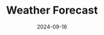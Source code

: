 ---
title: "Weather Forecast"
date: 2024-09-16
# layout: "weather"
# ---

# This page displays weather forecasts and aurora predictions NON HTML VERSION.
type: landing

sections:
  - block: markdown
    design:
      columns: '1'
      css_style: 'text-align: center;'
    content:
      title: Forecasts & Weather
      text: |
        <p style="font-size: medium;">Due to the volatile nature of weather in Canberra, as well as the prime view Mount Stromlo Observatory has for certain astronomical events, I've collated some forecast tools here to avoid the need to check multiple apps/websites/widgets. These are implemented using free APIs, widgets, or in the case of some NOAA data, hard coded from their available image files. The dusk/dawn times are also hard coded as no simple API seems to exist. These calculations were taken from NOAA's Global Monitoring Labratory <a href="https://gml.noaa.gov/grad/solcalc/calcdetails.html">solar calculation details</a>. I will likely put the Python and/or Javascript code on github soon for anyone interested. Weather warnings are provided by BOM via <a href="https://www.willyweather.com.au">WillyWeather</a>.</p>

        {{< details title="Todo" >}}
        <p style="font-size: medium;"> Some things on this page still need to be done: trying brentq instead of bisection method for root finding (see <a href="https://www.bomberbot.com/mathematics/mastering-root-finding-algorithms-in-javascript-a-comprehensive-guide/">this</a> and <a href="https://gist.github.com/ryanspradlin/18c1010b7dd2d875284933d018c5c908">this</a>, check that the twilight calculator is working (gives different results to <a href="https://www.timeanddate.com/astronomy/australia/canberra">this</a>, and I also need to check if the days are correct -- ie does midnight in CBR cause the next day to tick over for javascript? Maybe just print out the day in the section title), implement some extra info from the AAT pages <a href="https://aat-ops.anu.edu.au/AATdatabase/met.html">here</a> and <a href="https://aat-ops.anu.edu.au/met/">here</a>, add solar images from the following links: https://www.swpc.noaa.gov/products/goes-solar-ultraviolet-imager-suvi#, https://services.swpc.noaa.gov/products/animations/suvi-primary-284.json, https://services.swpc.noaa.gov/images/animations/suvi/primary/304/, https://www.sws.bom.gov.au/, https://www.sws.bom.gov.au/Images/SOLROT/noscript/SOL_IMG_9.jpg?11, and maybe put in solar wind from https://www.swpc.noaa.gov/products/wsa-enlil-solar-wind-prediction. Flightradar widget from AirNav? Also, want to add a manual solar time calculator for given location. Also add video or at least link to last night's Stromlo video. I'd also like a moonrise calculator or a moon visibility curve.</p>
        {{< /details >}}

        <p style="font-size: medium;"> </p>
        <!-- Aurora update notification -->
        <div id="notification" style="display: none; position: fixed; top: 80px; left: 10px; background-color: rgba(0, 0, 0, 0.7); color: white; padding: 10px; border-radius: 5px; z-index: 1000;">
          New aurora forecast frame!
        </div>

        <!-- Clocks -->
        <div style="width:400px; margin:0 auto; margin-bottom:34px;">
          <div style="float:left;">
            <iframe src="https://free.timeanddate.com/clock/i9jtr4t7/n57/tlau/fs20/fcfff/tc111/bacfff/pa6/tt0/tw1/tm3/td2/th1/ta1/tb4" frameborder="0" width="166" height="60"></iframe>
          </div>
          <div style="float:right;">
            <iframe src="https://free.timeanddate.com/clock/i9jtr4t7/tlau/fs20/fcfff/tc111/bacfff/pa6/tt0/tw1/tm3/td2/th1/ta1/tb4" frameborder="0" width="166" height="60"></iframe>
          </div>
          <div style="clear:both;"></div>
        </div>

        <!-- Twilight times -->
        <div style="width:620px; margin:0 auto; margin-bottom:20px;">
          <p><strong>Twilight Times for Today</strong></p>
    
          <p>Astr. Dawn: <span id="aDaTod"></span></p>
          <p>Naut. Dawn: <span id="nDaTod"></span></p>
          <p>Civil Dawn: <span id="cDaTod"></span></p>
          <p>Sunrise: <span id="sunrTod"></span></p>
          <p>Sunset: <span id="sunsTod"></span></p>
          <p>Civil Dusk: <span id="cDuTod"></span></p>
          <p>Naut. Dusk: <span id="nDuTod"></span></p>
          <p>Astr. Dusk: <span id="aDuTod"></span></p>
        </div>

        <div style="width:620px; margin:0 auto; margin-bottom:20px;"></div>
          <p><strong>Twilight Times for Tomorrow</strong></p>
    
          <p>Astr. Dawn: <span id="aDaTom"></span></p>
          <p>Naut. Dawn: <span id="nDaTom"></span></p>
          <p>Civil Dawn: <span id="cDaTom"></span></p>
          <p>Sunrise: <span id="sunrTom"></span></p>
          <p>Sunset: <span id="sunsTom"></span></p>
          <p>Civil Dusk: <span id="cDuTom"></span></p>
          <p>Naut. Dusk: <span id="nDuTom"></span></p>
          <p>Astr. Dusk: <span id="aDuTom"></span></p>
        </div>

        <!-- WillyWeather forecast -->
        <div style="width:620px; margin:0 auto; margin-bottom:20px;">
          <div style="width: 620px;">
            <iframe style="display: block;" src="https://cdnres.willyweather.com.au/widget/loadView.html?id=75240" width="620" height="520" frameborder="0"  scrolling="no"></iframe><a style="margin: -20px 0 0 0;display: block;position: relative;height: 20px;text-indent: -9999em;z-index: 1" href="https://www.willyweather.com.au/act/canberra/oconnor.html" rel="nofollow">OConnor Weather</a>
          </div>
        </div>

        <!-- Windy Maps -->
        <div class="map-container" style="position: relative; width: 100%; max-width: 620px; margin-bottom: 20px; margin:0 auto; text-align: center;">

          <!-- Full-width Canberra Rain and Thunder-->
          <div style="width:620px; margin:0 auto; margin-bottom:20px;">
            <iframe width="620" height="620" src="https://embed.windy.com/embed.html?type=map&location=coordinates&metricRain=mm&metricTemp=°C&metricWind=km/h&zoom=7&overlay=rain&product=ecmwf&level=surface&lat=-35.604&lon=148.975&message=true" frameborder="0"></iframe>
          </div>
          
          <!-- Half-width Canberra weather radar and rain accumulation-->
          <div style="width:620px; margin:0 auto; margin-bottom:20px;">
            <div style="float:left;">
              <iframe width="300" height="300" src="https://embed.windy.com/embed.html?type=map&location=coordinates&metricRain=mm&metricTemp=°C&metricWind=km/h&zoom=7&overlay=radar&product=radar&level=surface&lat=-35.604&lon=148.975&message=true" frameborder="0"></iframe>
            </div>
            <div style="float:right;">
              <iframe width="300" height="300" src="https://embed.windy.com/embed.html?type=map&location=coordinates&metricRain=mm&metricTemp=°C&metricWind=km/h&zoom=7&overlay=rainAccu&product=ecmwf&level=surface&lat=-35.604&lon=148.975&message=true" frameborder="0"></iframe>
            </div>
            <div style="clear:both;"></div>
          </div>

          <!-- Half-width Canberra Wind and Wind gusts-->
          <div style="width:620px; margin:0 auto; margin-bottom:20px;">
            <div style="float:left;">
              <iframe width="300" height="300" src="https://embed.windy.com/embed.html?type=map&location=coordinates&metricRain=mm&metricTemp=°C&metricWind=km/h&zoom=7&overlay=wind&product=ecmwf&level=surface&lat=-35.604&lon=148.975&message=true" frameborder="0"></iframe>
            </div>
            <div style="float:right;">
              <iframe width="300" height="300" src="https://embed.windy.com/embed.html?type=map&location=coordinates&metricRain=mm&metricTemp=°C&metricWind=km/h&zoom=7&overlay=gust&product=ecmwf&level=surface&lat=-35.604&lon=148.975&message=true" frameborder="0"></iframe>
            </div>
            <div style="clear:both;"></div>
          </div>

          <!-- Full-width Aus satellite-->
          <div style="width:620px; margin:0 auto; margin-bottom:20px;">
            <iframe width="620" height="620" src="https://embed.windy.com/embed.html?type=map&location=coordinates&metricRain=mm&metricTemp=°C&metricWind=km/h&zoom=4&overlay=satellite&product=satellite&level=surface&lat=-27.917&lon=133.857&message=true" frameborder="0"></iframe>
          </div>

          <!-- Half-width Aus temperature and rain and thunder -->
          <div style="width:620px; margin:0 auto; margin-bottom:20px;">
            <div style="float:left;">
              <iframe width="300" height="300" src="https://embed.windy.com/embed.html?type=map&location=coordinates&metricRain=mm&metricTemp=°C&metricWind=km/h&zoom=3&overlay=temp&product=ecmwf&level=surface&lat=-28.768&lon=133.945&message=true" frameborder="0"></iframe>
            </div>
            <div style="float:right;">
              <iframe width="300" height="300" src="https://embed.windy.com/embed.html?type=map&location=coordinates&metricRain=mm&metricTemp=°C&metricWind=km/h&zoom=3&overlay=rain&product=ecmwf&level=surface&lat=-28.768&lon=133.945&message=true" frameborder="0"></iframe>
            </div>
            <div style="clear:both;"></div>
          </div>

          <div class="interaction-blocker" id="blocker" style="position: absolute; top: 0; left: 0; width: 100%; height: 100%; background: rgba(0, 0, 0, 0.1); z-index: 10;"></div>
        </div>

        <label style="position: relative; display: inline-block; width: 34px; height: 20px; margin-bottom: 20px;">
          <input type="checkbox" id="toggleInteraction" style="opacity: 0; width: 0; height: 0;"/>
          <span style="
            position: absolute;
            cursor: pointer;
            top: 0;
            left: 0;
            right: 0;
            bottom: 0;
            background-color: #ccc;
            transition: .4s;
            border-radius: 20px;
          "></span>
          <span style="
            position: absolute;
            background-color: white;
            border-radius: 50%;
            height: 16px;
            width: 16px;
            left: 2px;
            bottom: 2px;
            transition: .4s;
            transform: translateX(0);
          "></span>
        </label>

        

        <p><strong>Space Weather</strong></p>

        <!-- Aurora Alert Data -->
        <div id="aurora-alert-info" style="background-color: rgb(188, 0, 0); color: white; border: 1px solid white; padding: 2px; margin: 0px auto; width: 100%; font-size: small; line-height: 1.2em;">
          <p>Loading Aurora Alert data...</p>
        </div>

        <!-- Aurora Watch Data -->
        <div id="aurora-watch-info" style="background-color: black; color: white; border: 1px solid white; padding: 2px; margin: 0px auto; width: 100%; font-size: small; line-height: 1.2em; margin-bottom:20px;">
          <p>Loading Aurora Watch data...</p>
        </div>

        <!-- NOAA SH Aurora Forecast -->
        <div class="animation" id="auroraAnimation" style="width:620px; margin:0 auto; text-align: center; margin-bottom:20px;">
          <canvas id="auroraCanvas" title="Click to view full screen" height="620" width="620" style="max-width: 620px;"></canvas>
          <div class="animationToolbar" style="max-width: 620px; display: flex; align-items: center; margin-top: 10px; justify-content: center;">
            <!-- Play/Pause Button -->
            <button id="startButton" class="animationButton startButton" style="border: 1px solid white; background-color: black; color: white; width: 80px; height: 40px; margin-right: 10px; cursor: pointer; transition: background-color 0.3s, color 0.3s, transform 0.2s;" title="Play or Pause">Play</button>
            <!-- Progress Bar -->
            <div id="progressContainer" style="position: relative; width: 100%; max-width: 500px; flex-grow: 1; margin-left: 10px;">
              <input type="range" id="progressBar" value="0" max="100" style="width: 100%; -webkit-appearance: none; background: #ddd; height: 6px; border-radius: 3px;">
            </div>
          </div>
        </div>






        {{< details title="AAT Information" >}}
          <p><strong>AAT Sky Cam</strong></p>

          <!-- AAT SkyCam -->
          <div class="image-container" style="position: relative; width:620px; margin:0 auto; margin-bottom:20px;">
            <img id="AATSkyCam" src="https://aat-ops.anu.edu.au/skycam/telescope/telescope.png" alt="AAT Skycam Image" style="width: 100%; height: auto;">
            <button class="refresh-button" onclick="refreshImage('AATSkyCam')" style="position: absolute;bottom: 5px; right: 5px; background-color: rgba(0, 0, 0, 0.5); color: white;border: none; padding: 2px; border-radius: 5px; cursor: pointer; z-index: 10; font-size: small;">Refresh</button>
          </div>

          <!-- AAT Pano -->
          <!-- Doesn't work anymore. Fingers crossed for a replacement sky cam soon.
          <p>AAT Panorama</p>
          <div class="image-container" style="position: relative; width:620px; margin:0 auto; margin-bottom:20px;">
            <img id="AATPano" src="https://aat-ops.anu.edu.au/skycam/telescope/horizon.jpg" alt="AAT Pano Image" style="width: 100%; height: auto;">
            <button class="refresh-button" onclick="refreshImage('AATPano')" style="position: absolute;bottom: 5px; right: 5px; background-color: rgba(0, 0, 0, 0.5); color: white;border: none; padding: 2px; border-radius: 5px; cursor: pointer; z-index: 10; font-size: small;">Refresh</button>
          </div>
          -->

          <p><strong>AAT Meteorology</strong></p>
          <div class="image-container" style="position: relative; width:620px; margin:0 auto; margin-bottom:20px;">
            <img id="AATMeteorology" src="https://aat-ops.anu.edu.au/met/met.png" alt="AAT Meteorology" style="width: 100%; height: auto;">
            <button class="refresh-button" onclick="refreshImage('AATMeteorology')" style="position: absolute;bottom: 5px; right: 5px; background-color: rgba(0, 0, 0, 0.5); color: white;border: none; padding: 2px; border-radius: 5px; cursor: pointer; z-index: 10; font-size: small;">Refresh</button>
          </div>

          <p><strong>AAT Sky Brightness</strong></p>
          <div class="image-container" style="position: relative; width:620px; margin:0 auto; margin-bottom:20px;">
            <img id="AATSkyBrightness" src="https://aat-ops.anu.edu.au/met/metS.png" alt="AAT Sky Brightness" style="width: 100%; height: auto;">
            <button class="refresh-button" onclick="refreshImage('AATSkyBrightness')" style="position: absolute;bottom: 5px; right: 5px; background-color: rgba(0, 0, 0, 0.5); color: white;border: none; padding: 2px; border-radius: 5px; cursor: pointer; z-index: 10; font-size: small;">Refresh</button>
          </div>

        {{< /details >}}
        





        {{< details title="MSO Information" >}}
          <p><strong>MSO Cams</strong></p>

          <!-- MSO SkyCam -->
          <div class="image-container" style="position: relative; width:620px; margin:0 auto; margin-bottom:20px;">
            <img id="MSOSkyCam" src="https://www.mso.anu.edu.au/msoallsky/msoskycam.jpg" alt="MSO Skycam Image" style="width: 100%; height: auto;">
            <button class="refresh-button" onclick="refreshImage('MSOSkyCam')" style="position: absolute;bottom: 5px; right: 5px; background-color: rgba(0, 0, 0, 0.5); color: white;border: none; padding: 2px; border-radius: 5px; cursor: pointer; z-index: 10; font-size: small;">Refresh</button>
          </div>

          <!-- MSO Pano -->
          <div class="image-container" style="position: relative; width:620px; margin:0 auto; margin-bottom:20px;">
            <img id="MSOPano" src="https://www.mso.anu.edu.au/msoallsky/panorama.jpg" alt="MSO Pano Image" style="width: 100%; height: auto;">
            <button class="refresh-button" onclick="refreshImage('MSOPano')" style="position: absolute;bottom: 5px; right: 5px; background-color: rgba(0, 0, 0, 0.5); color: white;border: none; padding: 2px; border-radius: 5px; cursor: pointer; z-index: 10; font-size: small;">Refresh</button>
          </div>

          <!-- MSO Western Horizon Cam -->
          <div class="image-container" style="position: relative; width:620px; margin:0 auto; margin-bottom:20px;">
            <img id="MSOHorizon" src="https://www.mso.anu.edu.au/~brad/brightsky/reynolds/latest.jpg" alt="MSO Western Horizon Image" style="width: 100%; height: auto;">
            <button class="refresh-button" onclick="refreshImage('MSOHorizon')" style="position: absolute;bottom: 5px; right: 5px; background-color: rgba(0, 0, 0, 0.5); color: white;border: none; padding: 2px; border-radius: 5px; cursor: pointer; z-index: 10; font-size: small;">Refresh</button>
          </div>

        {{< /details >}}















        <!-- SCRIPTS BELOW HERE -->

        <!-- weather warnings -->
        <script src="https://cdnres.willyweather.com.au/widget/warning/loadView.html?id=75237" type="application/javascript"></script>

        <!-- SCRIPTS -->

        <!-- NASA API script -->
        <script>
          async function fetchNASAData() {
            const apiKey = '7fraiXp4qSUvpkgGhfImAxLjmZ6YqAm8pFwe0PiI';
            const startDate = '2024-09-16'; // Adjust this to the current or desired date
            const endDate = '2024-09-23'; // Adjust as needed
            const url = `https://api.nasa.gov/neo/rest/v1/feed?start_date=${startDate}&end_date=${endDate}&api_key=${apiKey}`;

            try {
              const response = await fetch(url);
              const data = await response.json();

              // Display NASA data
              const element = document.getElementById('nasa-neo-info');
              element.innerHTML = `<p>Near-Earth Objects from ${startDate} to ${endDate}:</p>`;

              data.near_earth_objects[startDate].forEach(neo => {
                element.innerHTML += `<p>Object: ${neo.name} - Diameter: ${neo.estimated_diameter.kilometers.estimated_diameter_max} km</p>`;
              });
              
            } catch (error) {
              console.error('Error fetching data:', error);
            }
          }

        </script>

        <!-- POST request to get aurora alert -->
        <script>
          async function fetchAuroraAlert() {
            const url = 'https://sws-data.sws.bom.gov.au/api/v1/get-aurora-alert';
            const apiKey = 'e7aac3e9-ed4d-4b9a-87e8-204d6a5ab680';
            
            try {
              const response = await fetch(url, {
                method: 'POST',
                headers: {
                  'Content-Type': 'application/json',
                },
                body: JSON.stringify({ api_key: apiKey })
              });
              
              const data = await response.json();
              const alertContainer = document.getElementById('aurora-alert-info');

              if (data.data.length > 0) {
                const alert = data.data[0];
                alertContainer.innerHTML = `
                  <p><strong>Aurora Alert:</strong> issued at ${alert.start_time}</p>
                  <p>K index of ${alert.k_aus}, ${alert.lat_band} latitude band. ${alert.description}</p>
                `;
              } else {
                alertContainer.innerHTML = `<p>No active aurora alerts at this time.</p>`;
              }
            } catch (error) {
              console.error('Error fetching Aurora Alert data:', error);
              document.getElementById('aurora-alert-info').innerHTML = `<p>Error loading aurora alert data.</p>`;
            }
          }

        </script>

        <!-- POST request to get aurora watch -->
        <script>
          async function fetchAuroraWatch() {
            const url = 'https://sws-data.sws.bom.gov.au/api/v1/get-aurora-watch';
            const apiKey = 'e7aac3e9-ed4d-4b9a-87e8-204d6a5ab680';
            
            try {
              const response = await fetch(url, {
                method: 'POST',
                headers: {
                  'Content-Type': 'application/json',
                },
                body: JSON.stringify({ api_key: apiKey })
              });
              
              const data = await response.json();
              const watchContainer = document.getElementById('aurora-watch-info');

              if (data.data.length > 0) {
                const watch = data.data[0];
                watchContainer.innerHTML = `
                  <p><strong>Aurora Watch ${watch.start_date} -- ${watch.end_date}</strong></p>
                  <p>Issued at ${watch.issue_time}</p>
                  <p>K index of ${watch.k_aus}, ${watch.lat_band} latitude band.</p>
                  <p>Dominant cause of ${watch.cause}. ${watch.comments}</p>
                `;
              } else {
                watchContainer.innerHTML = `<p>No active aurora watch at this time.</p>`;
              }
            } catch (error) {
              console.error('Error fetching Aurora Watch data:', error);
              document.getElementById('aurora-watch-info').innerHTML = `<p>Error loading aurora watch data.</p>`;
            }
          }

        </script>

        <!-- NOAA aurora forecast (southern hemisphere) animation -->
        <script>
          const canvas = document.getElementById('auroraCanvas');
          const ctx = canvas.getContext('2d');
          let images = [];
          let imageTimes = [];
          let currentFrame = 0;
          let isPlaying = false;
          let animationInterval;
          const baseURL = 'https://services.swpc.noaa.gov'; // Base URL for images

          // Function to fetch and process the animation data
          async function fetchAnimationData() {
            try {
              const response = await fetch('https://services.swpc.noaa.gov/products/animations/ovation_south_24h.json');
              const data = await response.json();
              
              // Map the images and time tags from the JSON
              images = data.map(item => {
                const img = new Image();
                img.src = baseURL + item.url; // Construct the full URL
                imageTimes.push(new Date(item.time_tag)); // Store time tags for comparison
                return img;
              });

              // Ensure all images are loaded before starting the animation
              let loadedImages = 0;
              images.forEach(img => {
                img.onload = () => {
                  loadedImages++;
                  if (loadedImages === images.length) {
                    console.log('All images loaded');
                    displayFirstImage(); // Display the first image on page load
                  }
                };
                img.onerror = () => {
                  console.error('Error loading image:', img.src);
                };
              });
            } catch (error) {
              console.error('Error fetching animation data:', error);
            }
          }

          // Display the first image
          function displayFirstImage() {
            if (images.length > 0) {
              ctx.drawImage(images[0], 0, 0, canvas.width, canvas.height);
            }
          }

          // Draw each frame
          function drawFrame() {
            if (images.length > 0) {
              ctx.clearRect(0, 0, canvas.width, canvas.height);
              ctx.drawImage(images[currentFrame], 0, 0, canvas.width, canvas.height);
              document.getElementById('progressBar').value = (currentFrame / (images.length - 1)) * 100;
              currentFrame = (currentFrame + 1) % images.length;
            }
          }

          // Start the animation
          function startAnimation() {
            if (!isPlaying) {
              isPlaying = true;
              animationInterval = setInterval(drawFrame, 100); // Adjust speed as necessary
              document.getElementById('startButton').innerText = 'Pause';
            }
          }

          // Stop the animation
          function stopAnimation() {
            isPlaying = false;
            clearInterval(animationInterval);
            document.getElementById('startButton').innerText = 'Play';
          }

          // Toggle Play/Pause
          document.getElementById('startButton').addEventListener('click', function() {
            if (isPlaying) {
              stopAnimation();
            } else {
              startAnimation();
            }
          });

          // Update frame based on progress bar
          document.getElementById('progressBar').addEventListener('input', function(event) {
            if (images.length > 0) {
              currentFrame = Math.round((event.target.value / 100) * (images.length - 1));
              ctx.clearRect(0, 0, canvas.width, canvas.height);
              ctx.drawImage(images[currentFrame], 0, 0, canvas.width, canvas.height);
            }
          });

          // Check if new aurora forecast frames are available by comparing timestamps
          async function checkForNewFrames() {
            const response = await fetch('https://services.swpc.noaa.gov/products/animations/ovation_south_24h.json');
            const data = await response.json();
            const latestFrameTime = new Date(data[data.length - 1].time_tag);

            // If the latest frame is newer than the last loaded frame, reload the animation and show notification
            if (latestFrameTime > imageTimes[imageTimes.length - 1]) {
              console.log('New frames available. Reloading animation...');
              await fetchAnimationData(); // Fetch new images and update the animation
              showNotification(); // Show notification
            } else {
              console.log('No new frames available.');
            }
          }

          // Check for new frames every 5 minutes
          setInterval(checkForNewFrames, 5 * 60 * 1000); // 15 minutes interval

          // Show notification for new frames
          function showNotification() {
            const notification = document.getElementById('notification');
            notification.style.display = 'block'; // Show the notification
            setTimeout(() => {
              notification.style.display = 'none'; // Hide after 5 seconds
            }, 10000); // Notification duration in milliseconds (5 seconds)
          }

          // Initial load of the animation
          fetchAnimationData();
        </script>

        <script>
        // Initial state: interaction is blocked
        let interactionEnabled = false;

        document.getElementById('toggleInteraction').addEventListener('change', function() {
            const blocker = document.getElementById('blocker');
            const slider = this.nextElementSibling;
            const knob = slider.nextElementSibling;

            if (this.checked) {
                // Enable interaction (hide the blocker)
                blocker.style.display = 'none';
                this.nextElementSibling.style.backgroundColor = '#BC0000'; // Change background color when enabled
                knob.style.transform = 'translateX(14px)'; // Move knob to the right
                this.nextElementSibling.style.transition = 'background-color 0.4s';
                knob.style.transition = 'transform 0.4s';
                this.nextElementSibling.style.borderRadius = '20px';
            } else {
                // Disable interaction (show the blocker)
                blocker.style.display = 'block';
                this.nextElementSibling.style.backgroundColor = '#ccc'; // Change background color when disabled
                knob.style.transform = 'translateX(0)'; // Move knob to the left
                this.nextElementSibling.style.transition = 'background-color 0.4s';
                knob.style.transition = 'transform 0.4s';
                this.nextElementSibling.style.borderRadius = '20px';
            }
            
            // Toggle state
            interactionEnabled = !interactionEnabled;
        });
        </script>

        <!-- Twilight calculator -->
        <script>
          class TwilightCalculator {
            constructor(lat = -35.2802, long = 149.1310, timeZone = 10) {
              this.lat = lat;
              this.long = long;
              this.timeZone = timeZone;
            }

            solarElevation(minPastMidnight, date, offset = 0) {
              const julianDay = Math.floor(date.getTime() / 86400000) + 2440587.5;
              const julianDate = julianDay - this.timeZone / 24 + minPastMidnight / 1440;
              const julianCentury = (julianDate - 2451545) / 36525;

              const GMLS = (280.46646 + julianCentury * (36000.76983 + julianCentury * 0.0003032)) % 360;
              const GMAS = 357.52911 + julianCentury * (35999.05029 - 0.0001537 * julianCentury);
              const eccentEarthOrbit = 0.016708634 - julianCentury * (0.000042037 + 0.0000001267 * julianCentury);

              const sunEqOfCtr = Math.sin(this.degToRad(GMAS)) * (1.914602 - julianCentury * (0.004817 + 0.000014 * julianCentury)) +
                Math.sin(this.degToRad(2 * GMAS)) * (0.019993 - 0.000101 * julianCentury) +
                Math.sin(this.degToRad(3 * GMAS)) * 0.000289;

              const sunTrueLong = GMLS + sunEqOfCtr;
              const sunAppLong = sunTrueLong - 0.00569 - 0.00478 * Math.sin(this.degToRad(125.04 - 1934.136 * julianCentury));

              const meanObliqEcliptic = 23 + (26 + (21.448 - julianCentury * (46.815 + julianCentury * (0.00059 - julianCentury * 0.001813))) / 60) / 60;
              const obliqCorr = meanObliqEcliptic + 0.00256 * Math.cos(this.degToRad(125.04 - 1934.136 * julianCentury));

              const sunDec = this.radToDeg(Math.asin(Math.sin(this.degToRad(obliqCorr)) * Math.sin(this.degToRad(sunAppLong))));

              const varY = Math.tan(this.degToRad(obliqCorr / 2)) ** 2;
              const eqOfTime = 4 * this.radToDeg(varY * Math.sin(2 * this.degToRad(GMLS)) - 
                2 * eccentEarthOrbit * Math.sin(this.degToRad(GMAS)) + 
                4 * eccentEarthOrbit * varY * Math.sin(this.degToRad(GMAS)) * Math.cos(2 * this.degToRad(GMLS)) - 
                0.5 * varY ** 2 * Math.sin(4 * this.degToRad(GMLS)) - 
                1.25 * eccentEarthOrbit ** 2 * Math.sin(2 * this.degToRad(GMAS)));

              let TST = (minPastMidnight + eqOfTime + 4 * this.long - 60 * this.timeZone) % 1440;
              let hourAngle = (TST / 4 < 0) ? TST / 4 + 180 : TST / 4 - 180;

              const solarZenithAngle = this.radToDeg(Math.acos(Math.sin(this.degToRad(this.lat)) * Math.sin(this.degToRad(sunDec)) + 
                Math.cos(this.degToRad(this.lat)) * Math.cos(this.degToRad(sunDec)) * Math.cos(this.degToRad(hourAngle))));

              let solarElevationAngle = 90 - solarZenithAngle;

              // Atmospheric correction
              let atmCorr = 0;
              if (solarElevationAngle <= -0.575) {
                atmCorr = (-20.772 / Math.tan(this.degToRad(solarZenithAngle))) / 3600;
              } else if (solarElevationAngle <= 5) {
                atmCorr = (1735 + solarElevationAngle * (-518.2 + solarElevationAngle * (103.4 + solarElevationAngle * (-12.79 + solarElevationAngle * 0.711)))) / 3600;
              } else if (solarElevationAngle <= 85) {
                atmCorr = (58.1 / Math.tan(this.degToRad(solarElevationAngle)) - 0.07 / Math.tan(this.degToRad(solarElevationAngle)) ** 3 + 0.000086 / Math.tan(this.degToRad(solarElevationAngle)) ** 5) / 3600;
              }
                
              return solarElevationAngle + atmCorr + offset;
            }

            degToRad(deg) {
                return deg * Math.PI / 180;
            }

            radToDeg(rad) {
                return rad * 180 / Math.PI;
            }

            minToTime(mins) {
                const hour = Math.floor(mins / 60);
                const minute = Math.floor(mins % 60);
                const second = Math.floor(((mins % 60) * 60) % 60);
                return { hour, minute, second };
            }

            brentq(func, a, b, args) {
                // Implement a root-finding algorithm here. In practice, Brent's method needs to be ported
                // or use an existing JavaScript library for numerical solving.
                // For simplicity, this part will need to be handled carefully or with a library.
            }

            bisection(func, a, b, tol = 1e-6, maxIter = 100, ...args) {
              // Check if the initial interval is valid
              if (func(a, ...args) * func(b, ...args) > 0) {
                throw new Error("Invalid initial interval");
              }

              for (let i = 0; i < maxIter; i++) {
                // Compute the midpoint
                const c = (a + b) / 2;
                
                // Check if the function at the midpoint is close enough to 0 (root found)
                if (Math.abs(func(c, ...args)) < tol) {
                  return c;
                }
                
                // Update the interval
                if (func(a, ...args) * func(c, ...args) < 0) {
                  b = c;  // Root is between a and c
                } else {
                  a = c;  // Root is between c and b
                }
              }

              throw new Error("Exceeded maximum iterations");
            }


            getTwilights(date) {
                // Dummy implementation for the twilight times using brentq placeholder
                const astrDawn = this.bisection(this.solarElevation.bind(this), 0.0, 720.0, 1e-6, 100, date, 18);
                const nautDawn = this.bisection(this.solarElevation.bind(this), 0.0, 720.0, 1e-6, 100, date, 12);
                const civDawn = this.bisection(this.solarElevation.bind(this), 0.0, 720.0, 1e-6, 100, date, 6);
                const sunrise = this.bisection(this.solarElevation.bind(this), 0.0, 720.0, 1e-6, 100, date, 0);

                const sunset = this.bisection(this.solarElevation.bind(this), 720.0, 1440.0, 1e-6, 100, date, 0);
                const civDusk = this.bisection(this.solarElevation.bind(this), 720.0, 1440.0, 1e-6, 100, date, 6);
                const nautDusk = this.bisection(this.solarElevation.bind(this), 720.0, 1440.0, 1e-6, 100, date, 12);
                const astrDusk = this.bisection(this.solarElevation.bind(this), 720.0, 1440.0, 1e-6, 100, date, 18);

                /*
                const astrDawn = this.brentq(this.solarElevation.bind(this), 0.0, 720.0, [date, 18]);
                const nautDawn = this.brentq(this.solarElevation.bind(this), 0.0, 720.0, [date, 12]);
                const civDawn = this.brentq(this.solarElevation.bind(this), 0.0, 720.0, [date, 6]);
                const sunrise = this.brentq(this.solarElevation.bind(this), 0.0, 720.0, [date]);

                const sunset = this.brentq(this.solarElevation.bind(this), 720.0, 1440.0, [date]);
                const civDusk = this.brentq(this.solarElevation.bind(this), 720.0, 1440.0, [date, 6]);
                const nautDusk = this.brentq(this.solarElevation.bind(this), 720.0, 1440.0, [date, 12]);
                const astrDusk = this.brentq(this.solarElevation.bind(this), 720.0, 1440.0, [date, 18]);
                */

                return [this.minToTime(astrDawn), this.minToTime(nautDawn), this.minToTime(civDawn), this.minToTime(sunrise), this.minToTime(sunset), this.minToTime(civDusk), this.minToTime(nautDusk), this.minToTime(astrDusk)];
            }
        }

        document.addEventListener('DOMContentLoaded', function() {
          // Create an instance of TwilightCalculator
          const calculator = new TwilightCalculator();

          // Get the current date
          const today = new Date();
          const tomorrow = new Date(today);  // Create a copy of today's date
          tomorrow.setDate(today.getDate() + 1);  // Add 1 day to the date

          // Call the getTwilights function
          const twilightTimes = calculator.getTwilights(today);
          const tomorrowTimes = calculator.getTwilights(tomorrow)

          // Extract each time from the result and format it
          // const formatTime = (time) => `${time.hour.toString().padStart(2, '0')}:${time.minute.toString().padStart(2, '0')}:${time.second.toString().padStart(2, '0')}`;

          const isDaylightSaving = (date) => {
            const jan = new Date(date.getFullYear(), 0, 1).getTimezoneOffset();
            const jul = new Date(date.getFullYear(), 6, 1).getTimezoneOffset();
            return date.getTimezoneOffset() < Math.max(jan, jul);
          };

          const formatTime = (time, date) => {
            let hours = time.hour;

            // Check if daylight saving time is active on the given date
            if (isDaylightSaving(date)) {
              hours += 1; // Adjust for daylight savings
            }

            return `${hours.toString().padStart(2, '0')}:${time.minute.toString().padStart(2, '0')}:${time.second.toString().padStart(2, '0')}`;
          };

          // Get the twilight times and inject them into HTML
          document.getElementById('aDaTod').innerText = formatTime(twilightTimes[0], today);
          document.getElementById('nDaTod').innerText = formatTime(twilightTimes[1], today);
          document.getElementById('cDaTod').innerText = formatTime(twilightTimes[2], today);
          document.getElementById('sunrTod').innerText = formatTime(twilightTimes[3], today);
          document.getElementById('sunsTod').innerText = formatTime(twilightTimes[4], today);
          document.getElementById('cDuTod').innerText = formatTime(twilightTimes[5], today);
          document.getElementById('nDuTod').innerText = formatTime(twilightTimes[6], today);
          document.getElementById('aDuTod').innerText = formatTime(twilightTimes[7], today);

          document.getElementById('aDaTom').innerText = formatTime(tomorrowTimes[0], tomorrow);
          document.getElementById('nDaTom').innerText = formatTime(tomorrowTimes[1], tomorrow);
          document.getElementById('cDaTom').innerText = formatTime(tomorrowTimes[2], tomorrow);
          document.getElementById('sunrTom').innerText = formatTime(tomorrowTimes[3], tomorrow);
          document.getElementById('sunsTom').innerText = formatTime(tomorrowTimes[4], tomorrow);
          document.getElementById('cDuTom').innerText = formatTime(tomorrowTimes[5], tomorrow);
          document.getElementById('nDuTom').innerText = formatTime(tomorrowTimes[6], tomorrow);
          document.getElementById('aDuTom').innerText = formatTime(tomorrowTimes[7], tomorrow);

          });
        </script>

        <!-- Image refresh script -->
        <script>
          function refreshImage(imageId) {
              const img = document.getElementById(imageId);
              img.src = img.src.split('?')[0] + `?timestamp=${new Date().getTime()}`;
          }
        </script>

        <script>
        window.onload = function() {
          fetchAuroraAlert();
          fetchAuroraWatch();
          fetchNASAData();
        }
        </script>
---